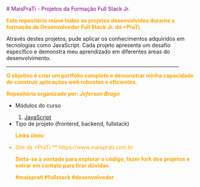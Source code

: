 <p style="color: purple;"># MaisPraTi - Projetos da Formação Full Stack Jr.</p>

<b><p style="color: orange;">Este repositório reúne todos os projetos desenvolvidos durante a formação de Desenvolvedor Full Stack Jr. da +PraTi.</p></b>

Através destes projetos, pude aplicar os conhecimentos adquiridos em tecnologias como JavaScript. Cada projeto apresenta um desafio específico e demonstra meu aprendizado em diferentes áreas do desenvolvimento.
<hr size="3px" width="90%" noshade align="center">
<b><p style="color: orange;">O objetivo é criar um portfólio completo e demonstrar minha capacidade de construir aplicações web robustas e eficientes.</p></b>

<b><p style="color: orange;">Repositório organizado por: <i>Jeferson Braga</i></p></b>
<ul>
    <li> Módulos do curso</li>
        <ol> 
            <li><a href="/Modulo_1/">JavaScript</a></li>
        </ol>
    <li>Tipo de projeto (frontend, backend, fullstack)</li>
 </u>

<b><p style="color: orange;">Links úteis:</p></b>
 <li style="color:orange;">Site da +PraTi:** https://www.maisprati.com.br</li>

<b><p style="color: orange;">Sinta-se à vontade para explorar o código, fazer fork dos projetos e entrar em contato para tirar dúvidas.</p></b>

<b><p style="color: orange;">#maisprati #fullstack #desenvolvedor</p></b>